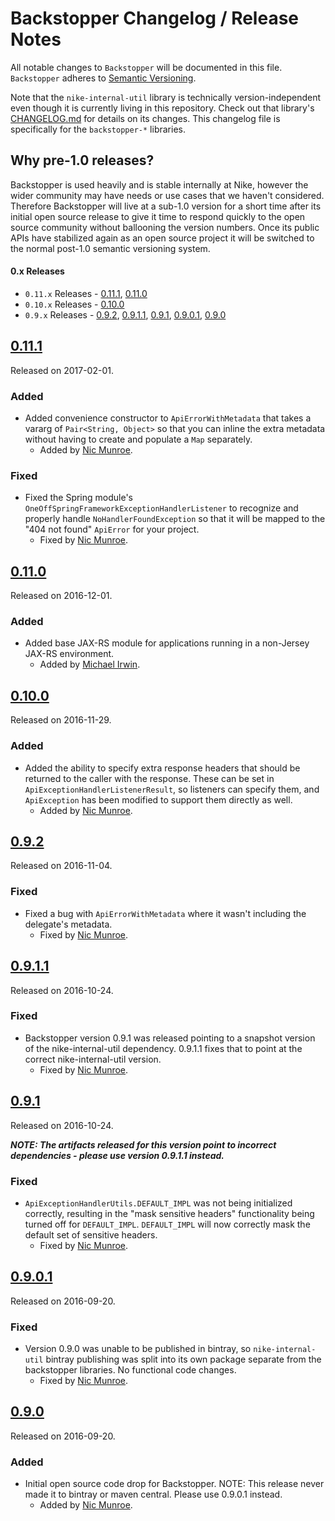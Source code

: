 # Backstopper Changelog / Release Notes

All notable changes to `Backstopper` will be documented in this file. `Backstopper` adheres to [Semantic Versioning](http://semver.org/).

Note that the `nike-internal-util` library is technically version-independent even though it is currently living in this repository. Check out that library's [CHANGELOG.md](./nike-internal-util/CHANGELOG.md) for details on its changes. This changelog file is specifically for the `backstopper-*` libraries. 

## Why pre-1.0 releases?

Backstopper is used heavily and is stable internally at Nike, however the wider community may have needs or use cases that we haven't considered. Therefore Backstopper will live at a sub-1.0 version for a short time after its initial open source release to give it time to respond quickly to the open source community without ballooning the version numbers. Once its public APIs have stabilized again as an open source project it will be switched to the normal post-1.0 semantic versioning system.

#### 0.x Releases
   
- `0.11.x` Releases - [0.11.1](#0111), [0.11.0](#0110)
- `0.10.x` Releases - [0.10.0](#0100)                     
- `0.9.x` Releases - [0.9.2](#092), [0.9.1.1](#0911), [0.9.1](#091), [0.9.0.1](#0901), [0.9.0](#090)

## [0.11.1](https://github.com/Nike-Inc/backstopper/releases/tag/backstopper-v0.11.1)

Released on 2017-02-01.

### Added

- Added convenience constructor to `ApiErrorWithMetadata` that takes a vararg of `Pair<String, Object>` so that you can inline the extra metadata without having to create and populate a `Map` separately.
    - Added by [Nic Munroe][contrib_nicmunroe].

### Fixed

- Fixed the Spring module's `OneOffSpringFrameworkExceptionHandlerListener` to recognize and properly handle `NoHandlerFoundException` so that it will be mapped to the "404 not found" `ApiError` for your project. 
    - Fixed by [Nic Munroe][contrib_nicmunroe].

## [0.11.0](https://github.com/Nike-Inc/backstopper/releases/tag/backstopper-v0.11.0)

Released on 2016-12-01.

### Added

- Added base JAX-RS module for applications running in a non-Jersey JAX-RS environment.
    - Added by [Michael Irwin][contrib_mikesir87].

## [0.10.0](https://github.com/Nike-Inc/backstopper/releases/tag/backstopper-v0.10.0)

Released on 2016-11-29.

### Added

- Added the ability to specify extra response headers that should be returned to the caller with the response. These can be set in `ApiExceptionHandlerListenerResult`, so listeners can specify them, and `ApiException` has been modified to support them directly as well.
    - Added by [Nic Munroe][contrib_nicmunroe].

## [0.9.2](https://github.com/Nike-Inc/backstopper/releases/tag/backstopper-v0.9.2)

Released on 2016-11-04.

### Fixed

- Fixed a bug with `ApiErrorWithMetadata` where it wasn't including the delegate's metadata. 
    - Fixed by [Nic Munroe][contrib_nicmunroe].

## [0.9.1.1](https://github.com/Nike-Inc/backstopper/releases/tag/backstopper-v0.9.1.1)

Released on 2016-10-24.

### Fixed

- Backstopper version 0.9.1 was released pointing to a snapshot version of the nike-internal-util dependency. 0.9.1.1 fixes that to point at the correct nike-internal-util version. 
    - Fixed by [Nic Munroe][contrib_nicmunroe].

## [0.9.1](https://github.com/Nike-Inc/backstopper/releases/tag/backstopper-v0.9.1)

Released on 2016-10-24.

***NOTE: The artifacts released for this version point to incorrect dependencies - please use version 0.9.1.1 instead.***

### Fixed

- `ApiExceptionHandlerUtils.DEFAULT_IMPL` was not being initialized correctly, resulting in the "mask sensitive headers" functionality being turned off for `DEFAULT_IMPL`. `DEFAULT_IMPL` will now correctly mask the default set of sensitive headers. 
    - Fixed by [Nic Munroe][contrib_nicmunroe].

## [0.9.0.1](https://github.com/Nike-Inc/backstopper/releases/tag/backstopper-v0.9.0.1)

Released on 2016-09-20.

### Fixed

- Version 0.9.0 was unable to be published in bintray, so `nike-internal-util` bintray publishing was split into its own package separate from the backstopper libraries. No functional code changes.
    - Fixed by [Nic Munroe][contrib_nicmunroe].

## [0.9.0](https://github.com/Nike-Inc/backstopper/releases/tag/backstopper-v0.9.0)

Released on 2016-09-20.

### Added

- Initial open source code drop for Backstopper. NOTE: This release never made it to bintray or maven central. Please use 0.9.0.1 instead.
	- Added by [Nic Munroe][contrib_nicmunroe].
	

[contrib_nicmunroe]: https://github.com/nicmunroe
[contrib_mikesir87]: https://github.com/mikesir87 
